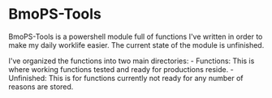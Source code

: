 # BmoPS-Tools

BmoPS-Tools is a powershell module full of functions I've written in order to make my daily worklife easier.
The current state of the module is unfinished. 

I've organized the functions into two main directories:
    - Functions: This is where working functions tested and ready for productions reside.
    - Unfinished: This is for functions currently not ready for any number of reasons are stored. 

